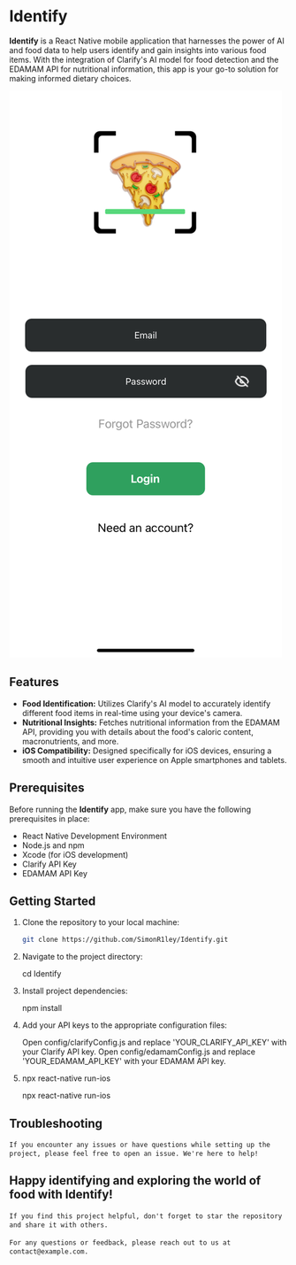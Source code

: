 # Identify

**Identify** is a React Native mobile application that harnesses the power of AI and food data to help users identify and gain insights into various food items. With the integration of Clarify's AI model for food detection and the EDAMAM API for nutritional information, this app is your go-to solution for making informed dietary choices.

![Identify App Screenshot](./assets/indentify.jpg)

## Features

- **Food Identification:** Utilizes Clarify's AI model to accurately identify different food items in real-time using your device's camera.
- **Nutritional Insights:** Fetches nutritional information from the EDAMAM API, providing you with details about the food's caloric content, macronutrients, and more.
- **iOS Compatibility:** Designed specifically for iOS devices, ensuring a smooth and intuitive user experience on Apple smartphones and tablets.

## Prerequisites

Before running the **Identify** app, make sure you have the following prerequisites in place:

- React Native Development Environment
- Node.js and npm
- Xcode (for iOS development)
- Clarify API Key
- EDAMAM API Key

## Getting Started

1. Clone the repository to your local machine:

   ```bash
   git clone https://github.com/SimonR1ley/Identify.git

   ```

1. Navigate to the project directory:

   cd Identify

1. Install project dependencies:

   npm install

1. Add your API keys to the appropriate configuration files:

   Open config/clarifyConfig.js and replace 'YOUR_CLARIFY_API_KEY' with your Clarify API key.
   Open config/edamamConfig.js and replace 'YOUR_EDAMAM_API_KEY' with your EDAMAM API key.

1. npx react-native run-ios

   npx react-native run-ios

## Troubleshooting

    If you encounter any issues or have questions while setting up the project, please feel free to open an issue. We're here to help!

## Happy identifying and exploring the world of food with Identify!

    If you find this project helpful, don't forget to star the repository and share it with others.

    For any questions or feedback, please reach out to us at contact@example.com.
